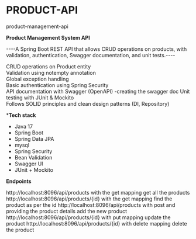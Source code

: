 # PRODUCT-API
product-management-api

******************Product Management System API******************

   ----A Spring Boot REST API that allows CRUD operations on products, with validation, authentication, Swagger documentation, and unit tests.----


   CRUD operations on Product entity  
   Validation using notempty annotation  
   Global exception handling  
   Basic authentication using Spring Security  
   API documentation with Swagger (OpenAPI) -creating the swagger doc 
   Unit testing with JUnit & Mockito  
   Follows SOLID principles and clean design patterns (DI, Repository)

   *********Tech stack********
- Java 17
- Spring Boot
- Spring Data JPA
- mysql
- Spring Security
- Bean Validation
- Swagger UI
- JUnit + Mockito

************Endpoints************

http://localhost:8096/api/products with the get mapping get all the products
http://localhost:8096/api/products/{id}  with the get mapping find the product as per the id
http://localhost:8096/api/products  with post and providing the product details add the new product
http://localhost:8096/api/products/{id} with put mapping update the product
http://localhost:8096/api/products/{id} with delete mapping delete the product

